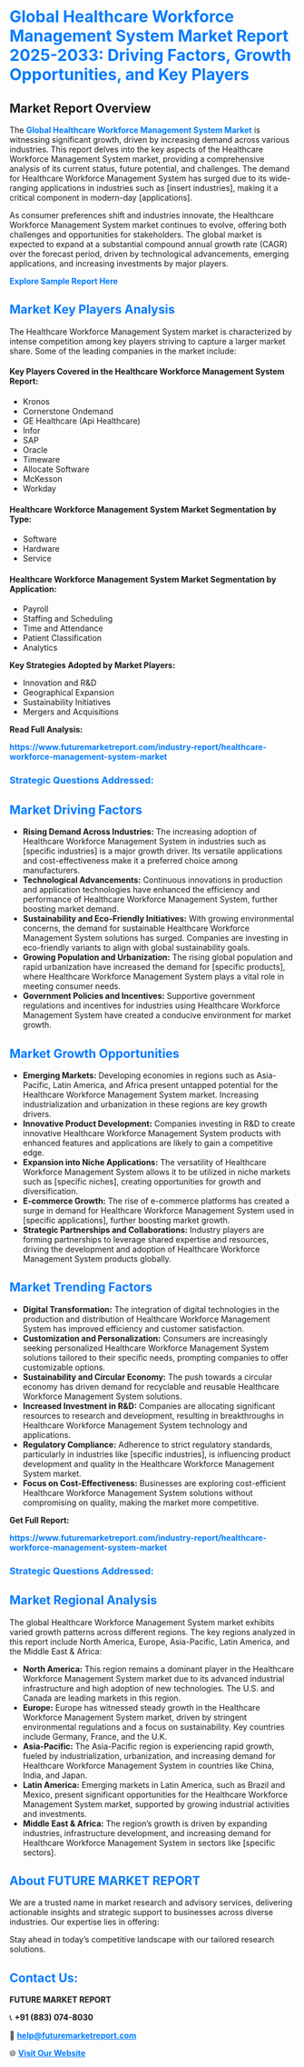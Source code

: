 <h1 style="color: #007BFF;">Global Healthcare Workforce Management System Market Report 2025-2033: Driving Factors, Growth Opportunities, and Key Players</h1>

<section id="overview">
<h2>Market Report Overview</h2>
<p>The <a href="https://www.futuremarketreport.com/industry-report/healthcare-workforce-management-system-market" style="color: #007BFF; text-decoration: none;"><strong>Global Healthcare Workforce Management System Market</strong></a> is witnessing significant growth, driven by increasing demand across various industries. This report delves into the key aspects of the Healthcare Workforce Management System market, providing a comprehensive analysis of its current status, future potential, and challenges. The demand for Healthcare Workforce Management System has surged due to its wide-ranging applications in industries such as [insert industries], making it a critical component in modern-day [applications].</p>
<p>As consumer preferences shift and industries innovate, the Healthcare Workforce Management System market continues to evolve, offering both challenges and opportunities for stakeholders. The global market is expected to expand at a substantial compound annual growth rate (CAGR) over the forecast period, driven by technological advancements, emerging applications, and increasing investments by major players.</p>
</section>

<section id="overview">
<p><a href="https://www.futuremarketreport.com/request-sample/reportId=80018" style="color: #007BFF; text-decoration: none;"><strong>Explore Sample Report Here</strong></a></p>
</section>

<section id="key-players">
<h2 style="color: #007BFF;">Market Key Players Analysis</h2>
<p>The Healthcare Workforce Management System market is characterized by intense competition among key players striving to capture a larger market share. Some of the leading companies in the market include:</p>
<h4>Key Players Covered in the Healthcare Workforce Management System Report:</h4>
<ul><li>Kronos</li><li>Cornerstone Ondemand</li><li>GE Healthcare (Api Healthcare)</li><li>Infor</li><li>SAP</li><li>Oracle</li><li>Timeware</li><li>Allocate Software</li><li>McKesson</li><li>Workday</li></ul>
<h4>Healthcare Workforce Management System Market Segmentation by Type:</h4>
<ul><li>Software</li><li>Hardware</li><li>Service</li></ul>

<h4>Healthcare Workforce Management System Market Segmentation by Application:</h4>
<ul><li>Payroll</li><li>Staffing and Scheduling</li><li>Time and Attendance</li><li>Patient Classification</li><li>Analytics</li></ul>
<p><strong>Key Strategies Adopted by Market Players:</strong></p>
<ul>
<li>Innovation and R&D</li>
<li>Geographical Expansion</li>
<li>Sustainability Initiatives</li>
<li>Mergers and Acquisitions</li>
</ul>
</section>

<section>
<p><strong>Read Full Analysis: </strong></p><a href="https://www.futuremarketreport.com/industry-report/healthcare-workforce-management-system-market" style="color: #007BFF; text-decoration: none;"><strong>https://www.futuremarketreport.com/industry-report/healthcare-workforce-management-system-market</strong></a>
<h3 style="color: #007BFF;">Strategic Questions Addressed:</h3>
</section>

<section id="driving-factors">
<h2 style="color: #007BFF;">Market Driving Factors</h2>
<ul>
<li><strong>Rising Demand Across Industries:</strong> The increasing adoption of Healthcare Workforce Management System in industries such as [specific industries] is a major growth driver. Its versatile applications and cost-effectiveness make it a preferred choice among manufacturers.</li>
<li><strong>Technological Advancements:</strong> Continuous innovations in production and application technologies have enhanced the efficiency and performance of Healthcare Workforce Management System, further boosting market demand.</li>
<li><strong>Sustainability and Eco-Friendly Initiatives:</strong> With growing environmental concerns, the demand for sustainable Healthcare Workforce Management System solutions has surged. Companies are investing in eco-friendly variants to align with global sustainability goals.</li>
<li><strong>Growing Population and Urbanization:</strong> The rising global population and rapid urbanization have increased the demand for [specific products], where Healthcare Workforce Management System plays a vital role in meeting consumer needs.</li>
<li><strong>Government Policies and Incentives:</strong> Supportive government regulations and incentives for industries using Healthcare Workforce Management System have created a conducive environment for market growth.</li>
</ul>
</section>

<section id="growth-opportunities">
<h2 style="color: #007BFF;">Market Growth Opportunities</h2>
<ul>
<li><strong>Emerging Markets:</strong> Developing economies in regions such as Asia-Pacific, Latin America, and Africa present untapped potential for the Healthcare Workforce Management System market. Increasing industrialization and urbanization in these regions are key growth drivers.</li>
<li><strong>Innovative Product Development:</strong> Companies investing in R&D to create innovative Healthcare Workforce Management System products with enhanced features and applications are likely to gain a competitive edge.</li>
<li><strong>Expansion into Niche Applications:</strong> The versatility of Healthcare Workforce Management System allows it to be utilized in niche markets such as [specific niches], creating opportunities for growth and diversification.</li>
<li><strong>E-commerce Growth:</strong> The rise of e-commerce platforms has created a surge in demand for Healthcare Workforce Management System used in [specific applications], further boosting market growth.</li>
<li><strong>Strategic Partnerships and Collaborations:</strong> Industry players are forming partnerships to leverage shared expertise and resources, driving the development and adoption of Healthcare Workforce Management System products globally.</li>
</ul>
</section>

<section id="trending-factors">
<h2 style="color: #007BFF;">Market Trending Factors</h2>
<ul>
<li><strong>Digital Transformation:</strong> The integration of digital technologies in the production and distribution of Healthcare Workforce Management System has improved efficiency and customer satisfaction.</li>
<li><strong>Customization and Personalization:</strong> Consumers are increasingly seeking personalized Healthcare Workforce Management System solutions tailored to their specific needs, prompting companies to offer customizable options.</li>
<li><strong>Sustainability and Circular Economy:</strong> The push towards a circular economy has driven demand for recyclable and reusable Healthcare Workforce Management System solutions.</li>
<li><strong>Increased Investment in R&D:</strong> Companies are allocating significant resources to research and development, resulting in breakthroughs in Healthcare Workforce Management System technology and applications.</li>
<li><strong>Regulatory Compliance:</strong> Adherence to strict regulatory standards, particularly in industries like [specific industries], is influencing product development and quality in the Healthcare Workforce Management System market.</li>
<li><strong>Focus on Cost-Effectiveness:</strong> Businesses are exploring cost-efficient Healthcare Workforce Management System solutions without compromising on quality, making the market more competitive.</li>
</ul>
</section>

<section>
<p><strong>Get Full Report: </strong></p><a href="https://www.futuremarketreport.com/industry-report/healthcare-workforce-management-system-market" style="color: #007BFF; text-decoration: none;"><strong>https://www.futuremarketreport.com/industry-report/healthcare-workforce-management-system-market</strong></a>
<h3 style="color: #007BFF;">Strategic Questions Addressed:</h3>
</section>


<section id="regional-analysis">
<h2 style="color: #007BFF;">Market Regional Analysis</h2>
<p>The global Healthcare Workforce Management System market exhibits varied growth patterns across different regions. The key regions analyzed in this report include North America, Europe, Asia-Pacific, Latin America, and the Middle East & Africa:</p>
<ul>
<li><strong>North America:</strong> This region remains a dominant player in the Healthcare Workforce Management System market due to its advanced industrial infrastructure and high adoption of new technologies. The U.S. and Canada are leading markets in this region.</li>
<li><strong>Europe:</strong> Europe has witnessed steady growth in the Healthcare Workforce Management System market, driven by stringent environmental regulations and a focus on sustainability. Key countries include Germany, France, and the U.K.</li>
<li><strong>Asia-Pacific:</strong> The Asia-Pacific region is experiencing rapid growth, fueled by industrialization, urbanization, and increasing demand for Healthcare Workforce Management System in countries like China, India, and Japan.</li>
<li><strong>Latin America:</strong> Emerging markets in Latin America, such as Brazil and Mexico, present significant opportunities for the Healthcare Workforce Management System market, supported by growing industrial activities and investments.</li>
<li><strong>Middle East & Africa:</strong> The region’s growth is driven by expanding industries, infrastructure development, and increasing demand for Healthcare Workforce Management System in sectors like [specific sectors].</li>
</ul>
</section>

<footer>
<h2 style="color: #007BFF;">About FUTURE MARKET REPORT</h2>
<p>We are a trusted name in market research and advisory services, delivering actionable insights and strategic support to businesses across diverse industries. Our expertise lies in offering:</p>

<p>Stay ahead in today’s competitive landscape with our tailored research solutions.</p>

<h2 style="color: #007BFF;">Contact Us:</h2>
<p><strong>FUTURE MARKET REPORT</strong></p>
<p>📞 <strong>+91 (883) 074-8030</strong></p>
<p>📧 <strong><a href="mailto:help@futuremarketreport.com" style="color: #007BFF;">help@futuremarketreport.com</a></strong></p>
<p>🌐 <strong><a href="https://www.futuremarketreport.com/" style="color: #007BFF;">Visit Our Website</a></strong></p>
</footer>